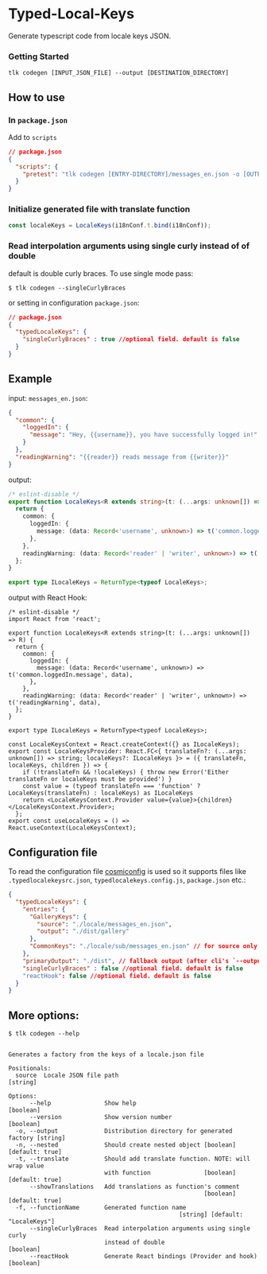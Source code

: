 # Typed-Local-Keys

Generate typescript code from locale keys JSON.


### Getting Started

```
tlk codegen [INPUT_JSON_FILE] --output [DESTINATION_DIRECTORY]
```

## How to use

### In `package.json`

Add to `scripts`

```json lines
// package.json
{
  "scripts": {
    "pretest": "tlk codegen [ENTRY-DIRECTORY]/messages_en.json -o [OUTPUT-DIRECTORY]"
  }
}
```

### Initialize generated file with translate function
```javascript
const localeKeys = LocaleKeys(i18nConf.t.bind(i18nConf));
```

### Read interpolation arguments using single curly instead of of double
default is double curly braces. To use single mode pass:

`$ tlk codegen --singleCurlyBraces`

or setting in configuration
`package.json`:
```json lines
// package.json
{
  "typedLocaleKeys": {
    "singleCurlyBraces" : true //optional field. default is false
  }
}
```

## Example

input: `messages_en.json`:

```json lines
{
  "common": {
    "loggedIn": {
      "message": "Hey, {{username}}, you have successfully logged in!"
    }
  },
  "readingWarning": "{{reader}} reads message from {{writer}}"
}

```

output:
```typescript
/* eslint-disable */
export function LocaleKeys<R extends string>(t: (...args: unknown[]) => R) {
  return {
    common: {
      loggedIn: {
        message: (data: Record<'username', unknown>) => t('common.loggedIn.message', data),
      },
    },
    readingWarning: (data: Record<'reader' | 'writer', unknown>) => t('readingWarning', data),
  };
}

export type ILocaleKeys = ReturnType<typeof LocaleKeys>;

```

output with React Hook:
```tsx
/* eslint-disable */
import React from 'react';

export function LocaleKeys<R extends string>(t: (...args: unknown[]) => R) {
  return {
    common: {
      loggedIn: {
        message: (data: Record<'username', unknown>) => t('common.loggedIn.message', data),
      },
    },
    readingWarning: (data: Record<'reader' | 'writer', unknown>) => t('readingWarning', data),
  };
}

export type ILocaleKeys = ReturnType<typeof LocaleKeys>;

const LocaleKeysContext = React.createContext({} as ILocaleKeys);
export const LocaleKeysProvider: React.FC<{ translateFn?: (...args: unknown[]) => string; localeKeys?: ILocaleKeys }> = ({ translateFn, localeKeys, children }) => {
    if (!translateFn && !localeKeys) { throw new Error('Either translateFn or localeKeys must be provided') }
    const value = (typeof translateFn === 'function' ? LocaleKeys(translateFn) : localeKeys) as ILocaleKeys
    return <LocaleKeysContext.Provider value={value}>{children}</LocaleKeysContext.Provider>;
  };
export const useLocaleKeys = () => React.useContext(LocaleKeysContext);

```

## Configuration file

To read the configuration file [cosmiconfig](https://github.com/davidtheclark/cosmiconfig) is used so it supports files like
`.typedlocalekeysrc.json`, `typedlocalekeys.config.js`, `package.json` etc.:
```json lines
{
  "typedLocaleKeys": {
    "entries": {
      "GalleryKeys": {
        "source": "./locale/messages_en.json",
        "output": "./dist/gallery"
      },
      "CommonKeys": "./locale/sub/messages_en.json" // for source only
    },
    "primaryOutput": "./dist", // fallback output (after cli's `--output` fallback)
    "singleCurlyBraces" : false //optional field. default is false
    "reactHook": false //optional field. default is false
  }
}
```

## More options:

```
$ tlk codegen --help


Generates a factory from the keys of a locale.json file

Positionals:
  source  Locale JSON file path                                         [string]

Options:
      --help               Show help                                   [boolean]
      --version            Show version number                         [boolean]
  -o, --output             Distribution directory for generated factory [string]
  -n, --nested             Should create nested object [boolean] [default: true]
  -t, --translate          Should add translate function. NOTE: will wrap value
                           with function               [boolean] [default: true]
      --showTranslations   Add translations as function's comment
                                                       [boolean] [default: true]
  -f, --functionName       Generated function name
                                                [string] [default: "LocaleKeys"]
      --singleCurlyBraces  Read interpolation arguments using single curly
                           instead of double                           [boolean]
      --reactHook          Generate React bindings (Provider and hook) [boolean]

```

